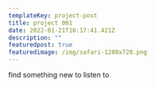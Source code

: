 ```yaml
---
templateKey: project-post
title: project 001
date: 2022-01-21T16:17:41.421Z
description: ""
featuredpost: true
featuredimage: /img/safari-1280x720.png
---
```

find something new to listen to